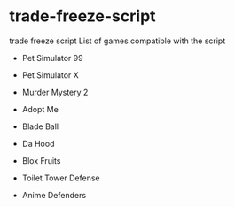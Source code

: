 # trade-freeze-script
trade freeze script 
 List of games compatible with the script

 - Pet Simulator 99

 - Pet Simulator X

 - Murder Mystery 2

 - Adopt Me

 - Blade Ball

 - Da Hood

 - Blox Fruits

 - Toilet Tower Defense

 - Anime Defenders
